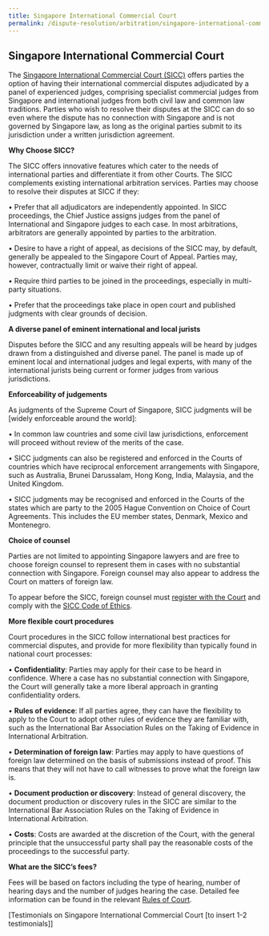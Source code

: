 ```yaml
---
title: Singapore International Commercial Court
permalink: /dispute-resolution/arbitration/singapore-international-commercial-court/
---
```

## Singapore International Commercial Court 

The [Singapore International Commercial Court (SICC)](https://www.sicc.gov.sg/) offers parties the option of having their international commercial disputes adjudicated by a panel of experienced judges, comprising specialist commercial judges from Singapore and international judges from both civil law and common law traditions. Parties who wish to resolve their disputes at the SICC can do so even where the dispute has no connection with Singapore and is not governed by Singapore law, as long as the original parties submit to its jurisdiction under a written jurisdiction agreement.

**Why Choose SICC?**

The SICC offers innovative features which cater to the needs of international parties and differentiate it from other Courts. 
The SICC complements existing international arbitration services. Parties may choose to resolve their disputes at SICC if they:

•	Prefer that all adjudicators are independently appointed. In SICC proceedings, the Chief Justice assigns judges from the panel of International and Singapore judges to each case. In most arbitrations, arbitrators are generally appointed by parties to the arbitration.

•	Desire to have a right of appeal, as decisions of the SICC may, by default, generally be appealed to the Singapore Court of Appeal. Parties may, however, contractually limit or waive their right of appeal. 

•	Require third parties to be joined in the proceedings, especially in multi-party situations.

•	Prefer that the proceedings take place in open court and published judgments with clear grounds of decision.

**A diverse panel of eminent international and local jurists**

Disputes before the SICC and any resulting appeals will be heard by judges drawn from a distinguished and diverse panel. The panel is made up of eminent local and international judges and legal experts, with many of the international jurists being current or former judges from various jurisdictions. 

**Enforceability of judgements**

As judgments of the Supreme Court of Singapore, SICC judgments will be [widely enforceable around the world]:

•	In common law countries and some civil law jurisdictions, enforcement will proceed without review of the merits of the case. 

•	SICC judgments can also be registered and enforced in the Courts of countries which have reciprocal enforcement arrangements with Singapore, such as Australia, Brunei Darussalam, Hong Kong, India, Malaysia, and the United Kingdom. 

•	SICC judgments may be recognised and enforced in the Courts of the states which are party to the 2005 Hague Convention on Choice of Court Agreements. This includes the EU member states, Denmark, Mexico and Montenegro. 

**Choice of counsel**

Parties are not limited to appointing Singapore lawyers and are free to choose foreign counsel to represent them in cases with no substantial connection with Singapore. Foreign counsel may also appear to address the Court on matters of foreign law. 

To appear before the SICC, foreign counsel must [register with the Court](https://www.sicc.gov.sg/registration-of-foreign-lawyers/registration-of-foreign-lawyers) and comply with the [SICC Code of Ethics](https://www.sicc.gov.sg/docs/default-source/guide-to-the-sicc/code-of-ethics_revised.pdf).

**More flexible court procedures**

Court procedures in the SICC follow international best practices for commercial disputes, and provide for more flexibility than typically found in national court processes:

•	**Confidentiality**: Parties may apply for their case to be heard in confidence. Where a case has no substantial connection with Singapore, the Court will generally take a more liberal approach in granting confidentiality orders.

•	**Rules of evidence**: If all parties agree, they can have the flexibility to apply to the Court to adopt other rules of evidence they are familiar with, such as the International Bar Association Rules on the Taking of Evidence in International Arbitration.

•	**Determination of foreign law**: Parties may apply to have questions of foreign law determined on the basis of submissions instead of proof. This means that they will not have to call witnesses to prove what the foreign law is.

•	**Document production or discovery**: Instead of general discovery, the document production or discovery rules in the SICC are similar to the International Bar Association Rules on the Taking of Evidence in International Arbitration.

•	**Costs**: Costs are awarded at the discretion of the Court, with the general principle that the unsuccessful party shall pay the reasonable costs of the proceedings to the successful party.

**What are the SICC’s fees?**

Fees will be based on factors including the type of hearing, number of hearing days and the number of judges hearing the case. Detailed fee information can be found in the relevant [Rules of Court](https://www.sicc.gov.sg/legislation-rules-pd/rules-of-court).


[Testimonials on Singapore International Commercial Court [to insert 1-2 testimonials]]
